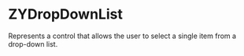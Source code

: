 # ZYDropDownList
Represents a control that allows the user to select a single item from a drop-down list.
